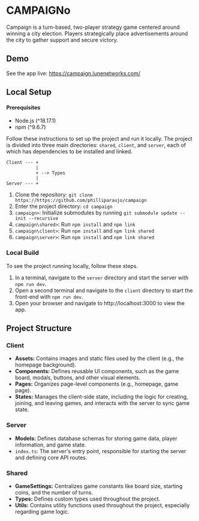 # CAMPAIGNo
Campaign is a turn-based, two-player strategy game centered around winning a city election. Players strategically place advertisements around the city to gather support and secure victory.

## Demo
See the app live: https://campaign.lunenetworks.com/

## Local Setup
#### Prerequisites
- Node.js (^18.17.1)
- npm (^9.6.7)
  
Follow these instructions to set up the project and run it locally. The project is divided into three main directories: `shared`, `client`, and `server`, each of which has dependencies to be installed and linked.

```
Client --- +
           |
           + --> Types
           |
Server --- +
```

1. Clone the repository: `git clone https://https://github.com/philliparaujo/campaign`
2. Enter the project directory: `cd campaign`
3. `campaign>`: Initialize submodules by running `git submodule update --init --recursive`
4. `campaign\shared>`: Run `npm install` and `npm link`
5. `campaign\client>`: Run `npm install` and `npm link shared`
6. `campaign\server>`: Run `npm install` and `npm link shared`

### Local Build
To see the project running locally, follow these steps.

1. In a terminal, navigate to the `server` directory and start the server with `npm run dev`.
2. Open a second terminal and navigate to the `client` directory to start the front-end with `npm run dev`.
3. Open your browser and navigate to http://localhost:3000 to view the app.

## Project Structure
### Client
- **Assets:** Contains images and static files used by the client (e.g., the homepage background).
- **Components:** Defines reusable UI components, such as the game board, modals, buttons, and other visual elements.
- **Pages:** Organizes page-level components (e.g., homepage, game page).
- **States:** Manages the client-side state, including the logic for creating, joining, and leaving games, and interacts with the server to sync game state.
### Server
- **Models:** Defines database schemas for storing game data, player information, and game state.
- `index.ts`: The server's entry point, responsible for starting the server and defining core API routes.
### Shared
- **GameSettings:** Centralizes game constants like board size, starting coins, and the number of turns.
- **Types:** Defines custom types used throughout the project.
- **Utils:** Contains utility functions used throughout the project, especially regarding game logic.